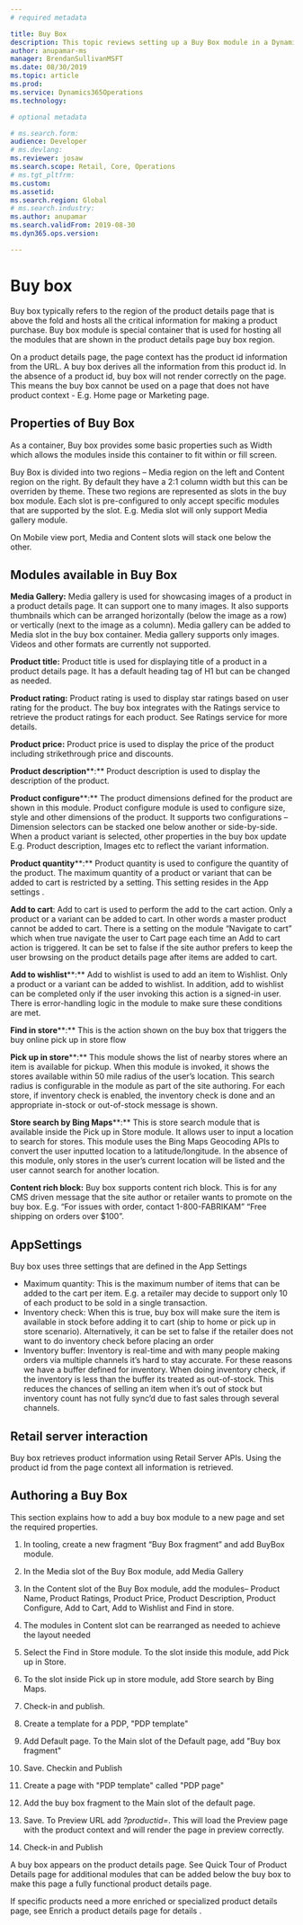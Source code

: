 ```yaml
---
# required metadata

title: Buy Box
description: This topic reviews setting up a Buy Box module in a Dynamics 365 e-Commerce page.
author: anupamar-ms
manager: BrendanSullivanMSFT
ms.date: 08/30/2019
ms.topic: article
ms.prod: 
ms.service: Dynamics365Operations
ms.technology: 

# optional metadata

# ms.search.form: 
audience: Developer
# ms.devlang: 
ms.reviewer: josaw
ms.search.scope: Retail, Core, Operations
# ms.tgt_pltfrm: 
ms.custom: 
ms.assetid: 
ms.search.region: Global
# ms.search.industry: 
ms.author: anupamar
ms.search.validFrom: 2019-08-30
ms.dyn365.ops.version: 

---
```


# Buy box 

Buy box typically refers to the region of the product details page that is above the fold and hosts all the critical information for making a product purchase. Buy box module is special container that is used for hosting all the modules that are shown in the product details page buy box region.  

On a product details page, the page context has the product id information from the URL. A buy box derives all the information from this product id. In the absence of a product id, buy box will not render correctly on the page. This means the buy box cannot be used on a page that does not have product context - E.g. Home page or Marketing page. 

## Properties of Buy Box 

As a container, Buy box provides some basic properties such as Width which allows the modules inside this container to fit within or fill screen.  

Buy Box is divided into two regions – Media region on the left and Content region on the right. By default they have a 2:1 column width but this can be overriden by theme. These two regions are represented as slots in the buy box module. Each slot is pre-configured to only accept specific modules that are supported by the slot. E.g. Media slot will only support Media gallery module.

On Mobile view port, Media and Content slots will stack one below the other.  

## Modules available in Buy Box 

**Media Gallery:** Media gallery is used for showcasing images of a product in a product details page. It can support one to many images. It also supports thumbnails which can be arranged horizontally (below the image as a row) or vertically (next to the image as a column). Media gallery can be added to Media slot in the buy box container. Media gallery supports only images. Videos and other formats are currently not supported. 

**Product title:** Product title is used for displaying title of a product in a product details page. It has a default heading tag of H1 but can be changed as needed. 
                  
**Product rating:** Product rating is used to display star ratings based on user rating for the product. The buy box integrates with the Ratings service to retrieve the product ratings for each product. See Ratings service for more details. 

**Product price:** Product price is used to display the price of the product including strikethrough price and discounts.  

**Product description****:** Product description is used to display the description of the product. 

**Product configure****:** The product dimensions defined for the product are shown in this module. Product configure module is used to configure size, style and other dimensions of the product. It supports two configurations – Dimension selectors can be stacked one below another or side-by-side. When a product variant is selected, other properties in the buy box update E.g. Product description, Images etc to reflect the variant information. 

**Product quantity****:** Product quantity is used to configure the quantity of the product. The maximum quantity of a product or variant that can be added to cart is restricted by a setting. This setting resides in the App settings <link>. 

**Add to cart**: Add to cart is used to perform the add to the cart action. Only a product or a variant can be added to cart. In other words a master product cannot be added to cart. There is a setting on the module “Navigate to cart” which when true navigate the user to Cart page each time an Add to cart action is triggered. It can be set to false if the site author prefers to keep the user browsing on the product details page after items are added to cart.  

**Add to wishlist****:** Add to wishlist is used to add an item to Wishlist. Only a product or a variant can be added to wishlist. In addition, add to wishlist can be completed only if the user invoking this action is a signed-in user. There is error-handling logic in the module to make sure these conditions are met.  

**Find in store****:** This is the action shown on the buy box that triggers the buy online pick up in store flow 

**Pick up in store****:** This module shows the list of nearby stores where an item is available for pickup. When this module is invoked, it shows the stores available within 50 mile radius of the user’s location. This search radius is configurable in the module as part of the site authoring. For each store, if inventory check is enabled, the inventory check is done and an appropriate in-stock or out-of-stock message is shown. 

**Store search by Bing Maps****:** This is store search module that is available inside the Pick up in Store module. It allows user to input a location to search for stores. This module uses the Bing Maps Geocoding APIs to convert the user inputted location to a latitude/longitude. In the absence of this module, only stores in the user’s current location will be listed and the user cannot search for another location.  

**Content rich block:** Buy box supports content rich block. This is for any CMS driven message that the site author or retailer wants to promote on the buy box. E.g. “For issues with order, contact 1-800-FABRIKAM” “Free shipping on orders over $100”.  

## AppSettings 

Buy box uses three settings that are defined in the App Settings 

- Maximum quantity: This is the maximum number of items that can be added to the cart per item. E.g. a retailer may decide to support only 10 of each product to be sold in a single transaction.  
- Inventory check:  When this is true, buy box will make sure the item is available in stock before adding it to cart (ship to home or pick up in store scenario). Alternatively, it can be set to false if the retailer does not want to do inventory check before placing an order 
- Inventory buffer: Inventory is real-time and with many people making orders via multiple channels it’s hard to stay accurate. For these reasons we have a buffer defined for inventory. When doing inventory check, if the inventory is less than the buffer its treated as out-of-stock. This reduces the chances of selling an item when it’s out of stock but inventory count has not fully sync’d due to fast sales through several channels.  

## Retail server interaction 

Buy box retrieves product information using Retail Server APIs. Using the product id from the page context all information is retrieved. 

## Authoring a Buy Box 

This section explains how to add a buy box module to a new page and set the required properties.  

1. In tooling, create a new fragment “Buy Box fragment” and add BuyBox module.

2. In the Media slot of the Buy Box module, add Media Gallery 

3. In the Content slot of the Buy Box module, add the modules– Product Name, Product Ratings, Product Price, Product Description, Product Configure, Add to Cart, Add to Wishlist and Find in store. 

4. The modules in Content slot can be rearranged as needed to achieve the layout needed 

5. Select the Find in Store module. To the slot inside this module, add Pick up in Store.  

6. To the slot inside Pick up in store module, add Store search by Bing Maps.  

7. Check-in and publish.

8. Create a template for a PDP, "PDP template"

9. Add Default page. To the Main slot of the Default page, add "Buy box fragment"

10. Save. Checkin and Publish

11. Create a page with "PDP template" called "PDP page"

12. Add the buy box fragment to the Main slot of the default page.

13. Save.  To Preview URL add *?productid=<insert product id>*. This will load the Preview page with the product context and will render the page in preview correctly. 

14. Check-in and Publish 

 

A buy box appears on the product details page.  See Quick Tour of Product Details page for additional modules that can be added below the buy box to make this page a fully functional product details page.  

If specific products need a more enriched or specialized product details page, see Enrich a product details page for details <link>. 

